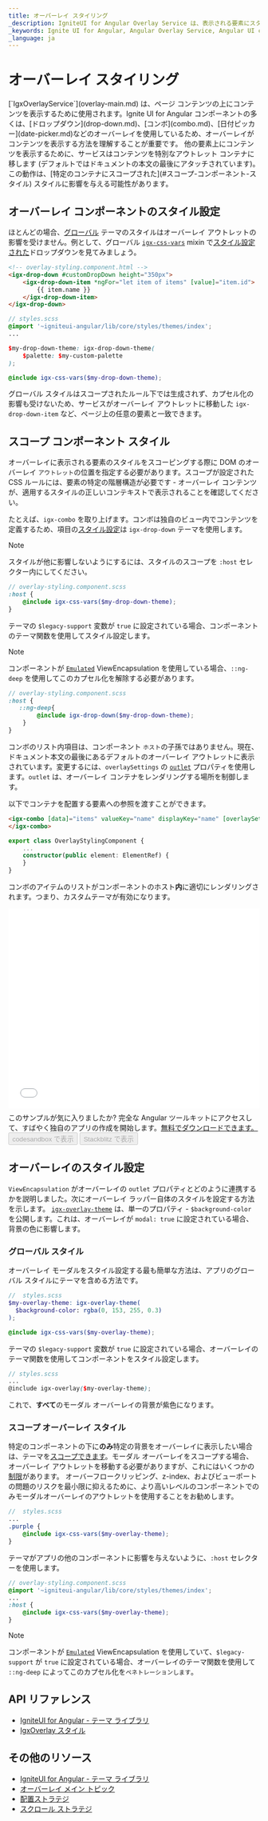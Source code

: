 ```yaml
---
title: オーバーレイ スタイリング
_description: IgniteUI for Angular Overlay Service は、表示される要素にスタイルを適切に適用およびスコープする方法についての詳細なチュートリアル。
_keywords: Ignite UI for Angular, Angular Overlay Service, Angular UI controls, Overlay Service, View Encapsulation Example, Sass scoped styles in Angular, web widgets, UI widgets, Angular, Native Angular Components Suite, Native Angular Controls, Native Angular Components Library
_language: ja
---
```


# オーバーレイ スタイリング
<p class="highlight">
[`IgxOverlayService`](overlay-main.md) は、ページ コンテンツの上にコンテンツを表示するために使用されます。Ignite UI for Angular コンポーネントの多くは、[ドロップダウン](drop-down.md)、[コンボ](combo.md)、[日付ピッカー](date-picker.md)などのオーバーレイを使用しているため、オーバーレイがコンテンツを表示する方法を理解することが重要です。
他の要素上にコンテンツを表示するために、サービスはコンテンツを特別なアウトレット コンテナに移します (デフォルトではドキュメントの本文の最後にアタッチされています)。この動作は、[特定のコンテナにスコープされた](#スコープ-コンポーネント-スタイル) スタイルに影響を与える可能性があります。
</p>
<div class="divider--half"></div>

## オーバーレイ コンポーネントのスタイル設定

ほとんどの場合、[グローバル](themes/global-theme.md) テーマのスタイルはオーバーレイ アウトレットの影響を受けません。例として、グローバル [`igx-css-vars`]({environment:sassApiUrl}/index.html#mixin-igx-css-vars) mixin で[スタイル設定された](drop-down.md#スタイル設定)ドロップダウンを見てみましょう。

```html
<!-- overlay-styling.component.html -->
<igx-drop-down #customDropDown height="350px">
    <igx-drop-down-item *ngFor="let item of items" [value]="item.id">
        {{ item.name }}
    </igx-drop-down-item>
</igx-drop-down>
```

```scss
// styles.scss
@import '~igniteui-angular/lib/core/styles/themes/index';
...

$my-drop-down-theme: igx-drop-down-theme(
    $palette: $my-custom-palette
);

@include igx-css-vars($my-drop-down-theme);
```

グローバル スタイルはスコープされたルール下では生成されず、カプセル化の影響も受けないため、サービスがオーバーレイ アウトレットに移動した `igx-drop-down-item` など、ページ上の任意の要素と一致できます。

## スコープ コンポーネント スタイル

オーバーレイに表示される要素のスタイルをスコーピングする際に DOM のオーバーレイ `アウトレット`の位置を指定する必要があります。スコープが設定された CSS ルールには、要素の特定の階層構造が必要です - オーバーレイ コンテンツが、適用するスタイルの正しいコンテキストで表示されることを確認してください。

たとえば、`igx-combo` を取り上げます。コンボは独自のビュー内でコンテンツを定義するため、項目の[スタイル設定](combo.md#スタイル設定)は `igx-drop-down` テーマを使用します。

> [!NOTE]
> スタイルが他に影響しないようにするには、スタイルのスコープを `:host` セレクター内にしてください。

```scss
// overlay-styling.component.scss
:host {
    @include igx-css-vars($my-drop-down-theme);
}
```

テーマの `$legacy-support` 変数が `true` に設定されている場合、コンポーネントのテーマ関数を使用してスタイル設定します。

>[!NOTE]
>コンポーネントが [`Emulated`](./themes/component-themes.md#表示のカプセル化) ViewEncapsulation を使用している場合、`::ng-deep` を使用してこのカプセル化を解除する必要があります。

```scss
// overlay-styling.component.scss
:host {
   ::ng-deep{ 
        @include igx-drop-down($my-drop-down-theme);
    }
}
```

コンボのリスト内項目は、コンポーネント `ホスト`の子孫ではありません。現在、ドキュメント本文の最後にあるデフォルトのオーバーレイ アウトレットに表示されています。変更するには、`overlaySettings` の [`outlet`]({environment:angularApiUrl}/interfaces/overlaysettings.html#outlet) プロパティを使用します。`outlet` は、オーバーレイ コンテナをレンダリングする場所を制御します。

以下でコンテナを配置する要素への参照を渡すことができます。

```html
<igx-combo [data]="items" valueKey="name" displayKey="name" [overlaySettings]="{ outlet: element, modal: true }">
</igx-combo>
```

```typescript
export class OverlayStylingComponent {
    ...
    constructor(public element: ElementRef) {
    }
}
```

コンボのアイテムのリストがコンポーネントのホスト**内**に適切にレンダリングされます。つまり、カスタムテーマが有効になります。

<div class="sample-container loading" style="height: 400px">
    <iframe class="lazyload no-theming" id="overlay-styling-simple-iframe" frameborder="0" seamless="" width="100%" height="100%" src="{environment:demosBaseUrl}/interactions/overlay-styling-simple" onload="onSampleIframeContentLoaded(this);"></iframe>
</div>
<p style="margin: 0;padding-top: 0.5rem">このサンプルが気に入りましたか? 完全な Angular ツールキットにアクセスして、すばやく独自のアプリの作成を開始します。<a class="no-external-icon mchNoDecorate trackCTA" target="_blank" href="https://www.infragistics.com/products/ignite-ui-angular/download" data-xd-ga-action="Download" data-xd-ga-label="Ignite UI for Angular">無料でダウンロードできます。</a></p>
<div>
<button data-localize="codesandbox" disabled class="codesandbox-btn" data-iframe-id="overlay-styling-simple-iframe" data-demos-base-url="{environment:demosBaseUrl}">codesandbox で表示</button>
<button data-localize="stackblitz" disabled class="stackblitz-btn" data-iframe-id="overlay-styling-simple-iframe" data-demos-base-url="{environment:demosBaseUrl}">Stackblitz で表示</button>
</div>

## オーバーレイのスタイル設定

`ViewEncapsulation` がオーバーレイの `outlet` プロパティとどのように連携するかを説明しました。次にオーバーレイ ラッパー自体のスタイルを設定する方法を示します。
[`igx-overlay-theme`]({environment:sassApiUrl}/index.html#function-igx-overlay-theme) は、単一のプロパティ - `$background-color` を公開します。これは、オーバーレイが `modal: true` に設定されている場合、背景の色に影響します。

### グローバル スタイル

オーバーレイ モーダルをスタイル設定する最も簡単な方法は、アプリのグローバル スタイルにテーマを含める方法です。

```scss
//  styles.scss
$my-overlay-theme: igx-overlay-theme(
  $background-color: rgba(0, 153, 255, 0.3)
);

@include igx-css-vars($my-overlay-theme);
```

テーマの `$legacy-support` 変数が `true` に設定されている場合、オーバーレイのテーマ関数を使用してコンポーネントをスタイル設定します。

```scss
// styles.scss
...
@include igx-overlay($my-overlay-theme);
```        

これで、**すべて**のモーダル オーバーレイの背景が紫色になります。

### スコープ オーバーレイ スタイル

特定のコンポーネントの下に**のみ**特定の背景をオーバーレイに表示したい場合は、テーマを[スコープできます](#スコープ-コンポーネント-スタイル)。モーダル オーバーレイをスコープする場合、オーバーレイ アウトレットを移動する必要がありますが、これにはいくつかの[制限](overlay-main.md#前提事項と制限)があります。
オーバーフロークリッピング、z-index、およびビューポートの問題のリスクを最小限に抑えるために、より高いレベルのコンポーネントでのみモーダルオーバーレイのアウトレットを使用することをお勧めします。

```scss
//  styles.scss
...
.purple {
    @include igx-css-vars($my-overlay-theme);
}
```

テーマがアプリの他のコンポーネントに影響を与えないように、`:host` セレクターを使用します。

```scss
// overlay-styling.component.scss
@import '~igniteui-angular/lib/core/styles/themes/index';
...
:host {
    @include igx-css-vars($my-overlay-theme);
}
```

>[!NOTE]
>コンポーネントが [`Emulated`](./themes/component-themes.md#表示のカプセル化) ViewEncapsulation を使用していて、`$legacy-support` が `true` に設定されている場合、オーバーレイのテーマ関数を使用して `::ng-deep` によってこのカプセル化を`ペネトレーションします`。

## API リファレンス
* [IgniteUI for Angular - テーマ ライブラリ](themes/index.md)
* [IgxOverlay スタイル]({environment:sassApiUrl}/index.html#function-igx-overlay-theme)

## その他のリソース
* [IgniteUI for Angular - テーマ ライブラリ](themes/index.md)
* [オーバーレイ メイン トピック](overlay-main.md)
* [配置ストラテジ](overlay-position.md)
* [スクロール ストラテジ](overlay-scroll.md)
